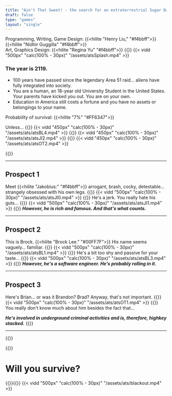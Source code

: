 ```yaml
---
title: "Ain't That Sweet! - the search for an extraterrestrial Sugar Daddy :)"
draft: false
type: "games"
layout: "single"
---
```

Programming, Writing, Game Design: {{<hilite "Henry Liu," "#f4bbff">}} {{<hilite "Nidhir Guggilla" "#f4bbff">}}\
Art, Graphics Design: {{<hilite "Regina Yu" "#f4bbff">}}
{{<skip>}}
{{< vidd "500px" "calc(100% - 30px)" "/assets/atsSplash.mp4" >}}
### The year is 2119.
- 100 years have passed since the legendary Area 51 raid... aliens have fully integrated into society.
- You are a human, an 18-year old University Student in the United States. Your parents have kicked you out. You are on your own.
- Education in America still costs a fortune and you have no assets or belongings to your name.

Probability of survival: {{<hilite "7%" "#FF6347">}}

Unless...
{{<skip>}}
{{< vidd "450px" "calc(100% - 30px)" "/assets/ats/atsBL4.mp4" >}}
{{<skip>}}
{{< vidd "450px" "calc(100% - 30px)" "/assets/ats/atsJI2.mp4" >}}
{{<skip>}}
{{< vidd "450px" "calc(100% - 30px)" "/assets/ats/atsOT2.mp4" >}}

{{<skip>}}
***
## Prospect 1

Meet {{<hilite "Jakobius:" "#f4bbff">}} arrogant, brash, cocky, detestable... strangely obsessed with his own legs.
{{<skip>}}
{{< vidd "500px" "calc(100% - 30px)" "/assets/ats/atsJI0.mp4" >}}
{{<skip>}}
He's a jerk. You really hate his guts...
{{<skip>}}
{{< vidd "500px" "calc(100% - 30px)" "/assets/ats/atsJI1.mp4" >}}
{{<skip>}}
***However, he is rich and famous. And that's what counts.***

***

## Prospect 2

This is Brock. {{<hilite "Brock Lee." "#00FF7F">}} His name seems vaguely... familiar.
{{<skip>}}
{{< vidd "500px" "calc(100% - 30px)" "/assets/ats/atsBL1.mp4" >}}
{{<skip>}}
He's a bit too shy and passive for your taste...
{{<skip>}}
{{< vidd "500px" "calc(100% - 30px)" "/assets/ats/atsBL3.mp4" >}}
{{<skip>}}
***However, he's a software engineer. He's probably rolling in it.***

***

## Prospect 3

Here's Brian... or was it Brandon? Brad? Anyway, that's not important.
{{<skip>}}
{{< vidd "500px" "calc(100% - 30px)" "/assets/ats/atsOT1.mp4" >}}
{{<skip>}}
You really don't know much about him besides the fact that...

***He's involved in underground criminal activities and is, therefore, highkey stacked.***
{{<skip>}}
***
{{<skip>}}


{{<skip>}}
# Will you survive?
{{<skip>}}{{<skip>}}
{{< vidd "500px" "calc(100% - 30px)" "/assets/ats/blackout.mp4" >}}
